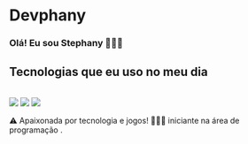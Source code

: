 # Devphany
### Olá! Eu sou Stephany 🙋🏼‍♀️

## Tecnologias que eu uso no meu dia

<div style="display: inline_block"><br/>
    <img olign="center" olf="html" src="https://img.shields.io/badge/HTML-239120?style=for-the-badge&logo=html5&logoColor=white" /> 
    <img olign="center" olf="css" src="https://img.shields.io/badge/CSS-239120?&style=for-the-badge&logo=css3&logoColor=white" /> 
    <img olign="center" olf="js" src="https://img.shields.io/badge/JavaScript-323330?style=for-the-badge&logo=javascript&logoColor=F7DF1E" /> 
    </div>

 ⚠️ Apaixonada por tecnologia e jogos! 
     👩🏽‍🎓  iniciante na área de programação .
